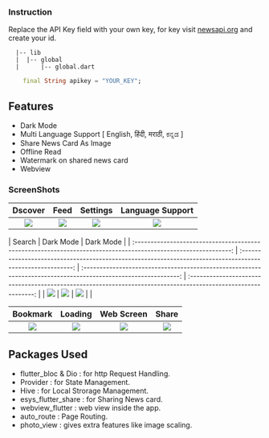 ### Instruction

Replace the API Key field with your own key, for key visit [newsapi.org](https://themoviedb.org) and create your id.

```
  |-- lib
  |  |-- global
  |      |-- global.dart

```

```dart
    final String apikey = "YOUR_KEY";
```

## Features

- Dark Mode
- Multi Language Support [ English, हिंदी, मराठी, ಕನ್ನಡ ]
- Share News Card As Image
- Offline Read
- Watermark on shared news card
- Webview

### ScreenShots

|                                                    Dscover                                                     |                                                    Feed                                                    |                                                    Settings                                                    |                                              Language Support                                              |
| :------------------------------------------------------------------------------------------------------------: | :--------------------------------------------------------------------------------------------------------: | :------------------------------------------------------------------------------------------------------------: | :------------------------------------------------------------------------------------------------------------: |
| ![](https://github.com/imSanjaySoni/Inshorts-Clone-The-News-App/blob/master/screenshots/discover.png?raw=true) | ![](https://github.com/imSanjaySoni/Inshorts-Clone-The-News-App/blob/master/screenshots/feed.png?raw=true) | ![](https://github.com/imSanjaySoni/Inshorts-Clone-The-News-App/blob/master/screenshots/settings.png?raw=true) | ![](https://github.com/imSanjaySoni/Inshorts-Clone-The-News-App/blob/master/screenshots/language.png?raw=true)|

|                                                    Search                                                     |                                                    Dark Mode                                                    |                                                    Dark Mode                                                  |
| :------------------------------------------------------------------------------------------------------------: | :--------------------------------------------------------------------------------------------------------: | :------------------------------------------------------------------------------------------------------------: | :------------------------------------------------------------------------------------------------------------: |
| ![](https://github.com/imSanjaySoni/Inshorts-Clone-The-News-App/blob/master/screenshots/search.png?raw=true) | ![](https://github.com/imSanjaySoni/Inshorts-Clone-The-News-App/blob/master/screenshots/darkmode.png?raw=true) | ![](https://github.com/imSanjaySoni/Inshorts-Clone-The-News-App/blob/master/screenshots/darkmode1.png?raw=true) |  |

|                                                    Bookmark                                                     |                                                    Loading                                                    |                                                    Web Screen                                                    |                                              Share                                              |
| :------------------------------------------------------------------------------------------------------------: | :--------------------------------------------------------------------------------------------------------: | :------------------------------------------------------------------------------------------------------------: | :------------------------------------------------------------------------------------------------------------: |
| ![](https://github.com/imSanjaySoni/Inshorts-Clone-The-News-App/blob/master/screenshots/bookmarks.png?raw=true) | ![](https://github.com/imSanjaySoni/Inshorts-Clone-The-News-App/blob/master/screenshots/loading.png?raw=true) | ![](https://github.com/imSanjaySoni/Inshorts-Clone-The-News-App/blob/master/screenshots/web.png?raw=true) | ![](https://github.com/imSanjaySoni/Inshorts-Clone-The-News-App/blob/master/screenshots/share.png?raw=true) |


## Packages Used

- flutter_bloc & Dio : for http Request Handling.
- Provider : for State Management.
- Hive : for Local Strorage Management.
- esys_flutter_share : for Sharing News card.
- webview_flutter : web view inside the app.
- auto_route : Page Routing.
- photo_view : gives extra features like image scaling.
